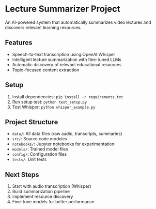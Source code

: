 # Lecture Summarizer Project

An AI-powered system that automatically summarizes video lectures and discovers relevant learning resources.

## Features
- Speech-to-text transcription using OpenAI Whisper
- Intelligent lecture summarization with fine-tuned LLMs
- Automatic discovery of relevant educational resources
- Topic-focused content extraction

## Setup
1. Install dependencies: `pip install -r requirements.txt`
2. Run setup test: `python test_setup.py`
3. Test Whisper: `python whisper_example.py`

## Project Structure
- `data/`: All data files (raw audio, transcripts, summaries)
- `src/`: Source code modules
- `notebooks/`: Jupyter notebooks for experimentation
- `models/`: Trained model files
- `config/`: Configuration files
- `tests/`: Unit tests

## Next Steps
1. Start with audio transcription (Whisper)
2. Build summarization pipeline
3. Implement resource discovery
4. Fine-tune models for better performance
